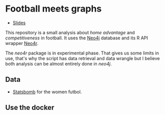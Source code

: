 # Football meets graphs

- [Slides](https://docs.google.com/presentation/d/1TbsADzwz8fDOATlkhcIyTFu3lakq4wN5vqRLe2HFx_A/edit?usp=sharing)

This repository is a small analysis about *home advantage* and *competitiveness* in football. It uses the [Neo4j](https://neo4j.com) database and its R API wrapper [Neo4r](https://github.com/neo4j-rstats/neo4r). 

The *neo4r* package is in experimental phase. That gives us some limits in use, that's why the script has data retrieval and data wrangle but I believe both analysis can be almost entirely done in *neo4j*.

## Data

- [Statsbomb](https://github.com/statsbomb/open-data) for the women futbol.

## Use the docker